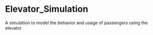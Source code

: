 # Elevator_Simulation
A simulation to model the behavior and usage of passengers using the elevator
